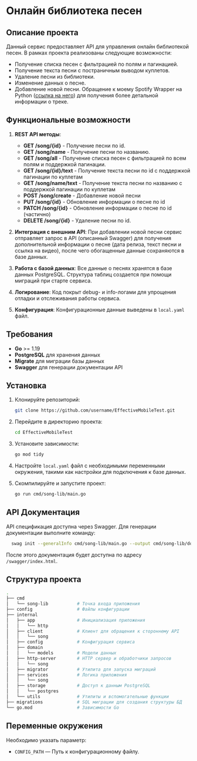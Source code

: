 # Онлайн библиотека песен 
## Описание проекта

Данный сервис предоставляет API для управления онлайн библиотекой песен. В рамках проекта реализованы следующие возможности:

- Получение списка песен с фильтрацией по полям и пагинацией.
- Получение текста песни с постраничным выводом куплетов.
- Удаление песни из библиотеки.
- Изменение данных о песне.
- Добавление новой песни. Обращение к моему Spotify Wrapper на Python ([ссылка на него](https://github.com/2pizzzza/tempServer)) для получения более детальной информации о треке.

## Функциональные возможности
       
1. **REST API методы**:
   - **GET    /song/{id}**      - Получение песни по id.
   - **GET    /song/name**      - Получение песни по названию.
   - **GET    /song/all**       - Получение списка песен с фильтрацией по всем полям и поддержкой пагинации.
   - **GET    /song/{id}/text** - Получение текста песни по id с поддержкой пагинации по куплетам      
   - **GET    /song/name/text** - Получение текста песни по названию с поддержкой пагинации по куплетам
   - **POST   /song/create**    - Добавление новой песни     
   - **PUT    /song/{id}**      - Обновление информации о песне по id
   - **PATCH  /song/{id}**      - Обновление информации о песне по id (частично)
   - **DELETE /song/{id}**      - Удаление песни по id.

2. **Интеграция с внешним API**:
   При добавлении новой песни сервис отправляет запрос в API (описанный Swagger) для получения дополнительной информации о песне (дата релиза, текст песни и ссылка на видео), после чего обогащенные данные сохраняются в базе данных.

3. **Работа с базой данных**:
   Все данные о песнях хранятся в базе данных PostgreSQL. Структура таблиц создается при помощи миграций при старте сервиса.

4. **Логирование**:
   Код покрыт debug- и info-логами для упрощения отладки и отслеживания работы сервиса.

5. **Конфигурация**:
   Конфигурационные данные выведены в `local.yaml` файл.

## Требования

- **Go** >= 1.19
- **PostgreSQL** для хранения данных
- **Migrate** для миграции базы данных
- **Swagger** для генерации документации API

## Установка

1. Клонируйте репозиторий:
   ```bash
   git clone https://github.com/username/EffectiveMobileTest.git


2. Перейдите в директорию проекта:
   ```bash
   cd EffectiveMobileTest
   ```

3. Установите зависимости:
   ```bash
   go mod tidy
   ```

4. Настройте `local.yaml` файл с необходимыми переменными окружения, такими как настройки для подключения к базе данных.
 
5. Скомпилируйте и запустите проект:
   ```bash
   go run cmd/song-lib/main.go
   ```

## API Документация

API спецификация доступна через Swagger. Для генерации документации выполните команду:
```bash
  swag init --generalInfo cmd/song-lib/main.go --output cmd/song-lib/docs 
```
После этого документация будет доступна по адресу `/swagger/index.html`.

## Структура проекта

```bash
.
├── cmd
│   └── song-lib           # Точка входа приложения
├── config                 # Файлы конфигурации
├── internal
│   ├── app                # Инициализация приложения
│   │   └── http
│   ├── client             # Клиент для обращения к стороннему API
│   │   └── song
│   ├── config             # Конфигурация сервиса
│   ├── domain
│   │   └── models         # Модели данных
│   ├── http-server        # HTTP сервер и обработчики запросов
│   │   └── song
│   ├── migrator           # Утилита для запуска миграций 
│   ├── services           # Логика приложения
│   │   └── song
│   ├── storage            # Доступ к данным PostgreSQL
│   │   └── postgres        
│   └── utils              # Утилиты и вспомогательные функции
├── migrations             # SQL миграции для создания структуры БД
└── go.mod                 # Зависимости Go
```

## Переменные окружения

Необходимо указать параметр:

- `CONFIG_PATH` — Путь к конфигурационному файлу.
